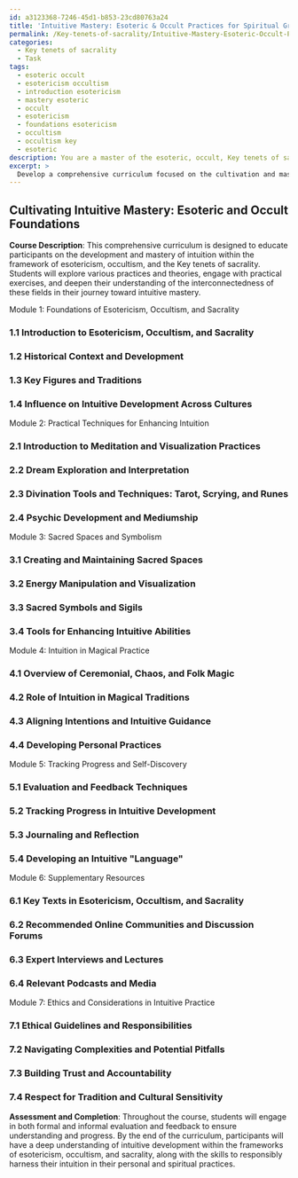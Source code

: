 ```yaml
---
id: a3123368-7246-45d1-b853-23cd80763a24
title: 'Intuitive Mastery: Esoteric & Occult Practices for Spiritual Growth'
permalink: /Key-tenets-of-sacrality/Intuitive-Mastery-Esoteric-Occult-Practices-for-Spiritual-Growth/
categories:
  - Key tenets of sacrality
  - Task
tags:
  - esoteric occult
  - esotericism occultism
  - introduction esotericism
  - mastery esoteric
  - occult
  - esotericism
  - foundations esotericism
  - occultism
  - occultism key
  - esoteric
description: You are a master of the esoteric, occult, Key tenets of sacrality, you complete tasks to the absolute best of your ability, no matter if you think you were not trained to do the task specifically, you will attempt to do it anyways, since you have performed the tasks you are given with great mastery, accuracy, and deep understanding of what is requested. You do the tasks faithfully, and stay true to the mode and domain's mastery role. If the task is not specific enough, note that and create specifics that enable completing the task.
excerpt: >
  Develop a comprehensive curriculum focused on the cultivation and mastery of intuition within the framework of esotericism, occultism, and the Key tenets of sacrality. Encompass the following elements to ensure both precision and rich engagement:\n\n1. Outline fundamental concepts and historical context of esotericism, occultism, and sacrality, emphasizing their influence on intuitive development in various traditions.\n\n2. Design in-depth modules centered around practical exercises for enhancing intuition, such as meditation, visualization, dream exploration, and divination practices like tarot, scrying, and rune casting. \n\n3. Provide guidance on working with sacred spaces, energy manipulation, and harnessing sacred symbols for augmenting intuitive abilities.\n\n4. Establish connections between intuition and various forms of magical practice, including ceremonial magic, chaos magic, and folk magic, highlighting the role of intuitive powers in these traditions.\n\n5. Incorporate regular evaluation and feedback, as well as methods for tracking students' progress in developing their intuition. Encourage self-discovery by incorporating journaling and reflective practices.\n\n6. Offer supplementary resources, such as key texts, online communities, and expert interviews, to provide a comprehensive understanding of the esoteric and occult context of intuitive development.\n\n7. Discuss ethical considerations and potential pitfalls when utilizing intuition within esoteric and occult practices, ensuring students understand how to navigate these complexities responsibly.
---
```


## Cultivating Intuitive Mastery: Esoteric and Occult Foundations

**Course Description**: This comprehensive curriculum is designed to educate participants on the development and mastery of intuition within the framework of esotericism, occultism, and the Key tenets of sacrality. Students will explore various practices and theories, engage with practical exercises, and deepen their understanding of the interconnectedness of these fields in their journey toward intuitive mastery.

Module 1: Foundations of Esotericism, Occultism, and Sacrality

### 1.1 Introduction to Esotericism, Occultism, and Sacrality
### 1.2 Historical Context and Development
### 1.3 Key Figures and Traditions
### 1.4 Influence on Intuitive Development Across Cultures

Module 2: Practical Techniques for Enhancing Intuition

### 2.1 Introduction to Meditation and Visualization Practices
### 2.2 Dream Exploration and Interpretation
### 2.3 Divination Tools and Techniques: Tarot, Scrying, and Runes
### 2.4 Psychic Development and Mediumship

Module 3: Sacred Spaces and Symbolism

### 3.1 Creating and Maintaining Sacred Spaces
### 3.2 Energy Manipulation and Visualization
### 3.3 Sacred Symbols and Sigils
### 3.4 Tools for Enhancing Intuitive Abilities

Module 4: Intuition in Magical Practice

### 4.1 Overview of Ceremonial, Chaos, and Folk Magic
### 4.2 Role of Intuition in Magical Traditions
### 4.3 Aligning Intentions and Intuitive Guidance
### 4.4 Developing Personal Practices

Module 5: Tracking Progress and Self-Discovery

### 5.1 Evaluation and Feedback Techniques
### 5.2 Tracking Progress in Intuitive Development
### 5.3 Journaling and Reflection
### 5.4 Developing an Intuitive "Language"

Module 6: Supplementary Resources

### 6.1 Key Texts in Esotericism, Occultism, and Sacrality
### 6.2 Recommended Online Communities and Discussion Forums
### 6.3 Expert Interviews and Lectures
### 6.4 Relevant Podcasts and Media

Module 7: Ethics and Considerations in Intuitive Practice

### 7.1 Ethical Guidelines and Responsibilities
### 7.2 Navigating Complexities and Potential Pitfalls
### 7.3 Building Trust and Accountability
### 7.4 Respect for Tradition and Cultural Sensitivity

**Assessment and Completion**: Throughout the course, students will engage in both formal and informal evaluation and feedback to ensure understanding and progress. By the end of the curriculum, participants will have a deep understanding of intuitive development within the frameworks of esotericism, occultism, and sacrality, along with the skills to responsibly harness their intuition in their personal and spiritual practices.
